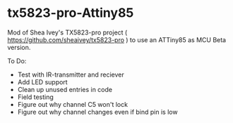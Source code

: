 # tx5823-pro-Attiny85
Mod of Shea Ivey's TX5823-pro project ( https://github.com/sheaivey/tx5823-pro ) to use an ATTiny85 as MCU
Beta version.

To Do:
- Test with IR-transmitter and reciever
- Add LED support
- Clean up unused entries in code
- Field testing
- Figure out why channel C5 won't lock
- Figure out why channel changes even if bind pin is low
